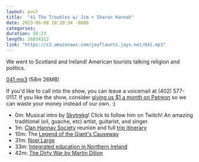 ```yaml
---
layout: post
title:  "41 The Troubles w/ Jim + Sharon Hannah"
date: 2023-06-08 18:20:34 -0600
categories: 
duration: 58:23
length: 26034312
link: "https://s3.amazonaws.com/jayflaunts.jays.net/041.mp3"
---
```

We went to Scotland and Ireland! American tourists talking religion and
politics.

<a href="{{site.storage_url}}/041.mp3" target="_blank">041.mp3</a> (58m 26MB)

If you'd like to call into the show, you can leave a voicemail at (402) 577-0117.
If you like the show, consider [giving us $1 a month on Patreon](https://www.patreon.com/jayflaunts)
so we can waste your money instead of our own. :)

* 0m: Musical intro by [Skytrekg](http://twitch.tv/skytrekg)! Click to follow him on Twitch! An amazing traditional (oil, guache, etc) artist, guitarist, and singer.
* 1m: [Clan Hannay Society](https://clanhannay.org/2023-clan-gathering-tickets-now-available/) reunion and full
[trip itinerary](http://jays.net/2023UK/)
* 10m: The [Legend of the Giant's Causeway](https://en.wikipedia.org/wiki/Giant%27s_Causeway#Legend)
* 31m: [Noel Large](https://theworld.org/stories/2015-07-15/man-used-hunt-belfast-catholics-357-magnum-here-s-his-story)
* 33m: [Integrated education in Northern Ireland](https://en.wikipedia.org/wiki/Integrated_education_in_Northern_Ireland)
* 42m: [The Dirty War by Martin Dillon](https://www.goodreads.com/book/show/834837.The_Dirty_War)

